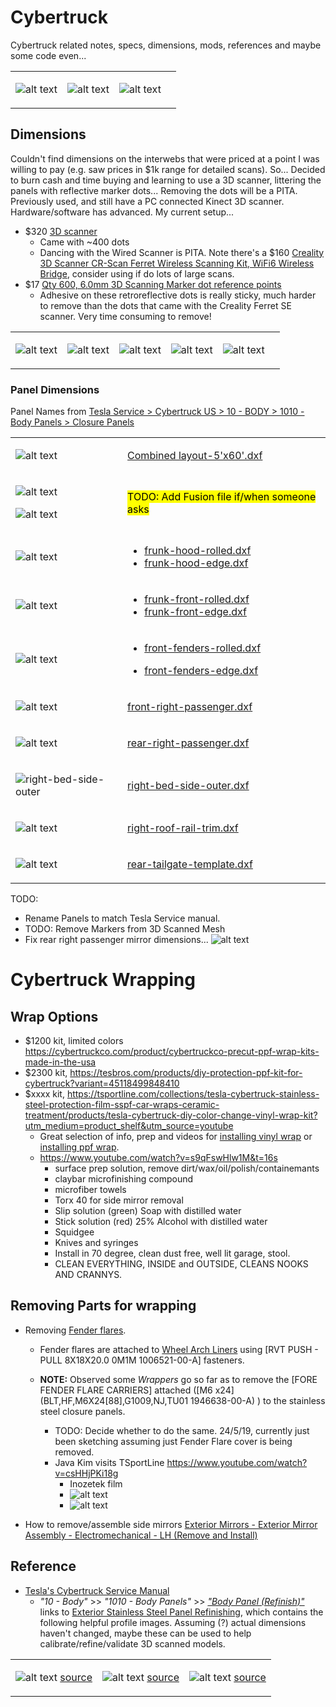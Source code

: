 # Cybertruck

Cybertruck related notes, specs, dimensions, mods, references and maybe some code even...

<table><tr>
<td>

![alt text](img/irl-aurora-fr.jpg)

</td><td>

![alt text](img/irl-aurora-frr.jpg)

</td><td>

![alt text](img/irl-aurora-rr.jpg)

</td><td>
</tr></table>



## Dimensions

Couldn't find dimensions on the interwebs that were priced at a point I was willing to pay (e.g. saw prices in $1k range for detailed scans).  So...  Decided to burn cash and time buying and learning to use a 3D scanner, littering the panels with reflective marker dots...  Removing the dots will be a PITA.  Previously used, and still have a PC connected Kinect 3D scanner.  Hardware/software has advanced.  My current setup... 

- $320 [3D scanner](https://www.amazon.com/dp/B0CNVQGVMM)
  - Came with ~400 dots
  - Dancing with the Wired Scanner is PITA.  Note there's a $160 [Creality 3D Scanner CR-Scan Ferret Wireless Scanning Kit, WiFi6 Wireless Bridge](https://www.amazon.com/Creality-Wireless-Kit-Indicators-Consumption/dp/B0D1Y8GW55), consider using if do lots of large scans.
- $17 [Qty 600, 6.0mm 3D Scanning Marker dot reference points](https://www.amazon.com/dp/B09Q86JP3Q)
  - Adhesive on these retroreflective dots is really sticky, much harder to remove than the dots that came with the Creality Ferret SE scanner.  Very time consuming to remove!


<table><tr>
<td>

![alt text](img/irl-markers-fr.jpg)

</td><td>

![alt text](img/irl-markers-right.jpg)

</td><td>

![alt text](img/irl-markers-rr.jpg)

</td><td>

![alt text](img/irl-markers-rear.jpg)

</td><td>

![alt text](img/irl-markers-bed.jpg)

</td><td>
</tr></table>



### Panel Dimensions

Panel Names from [Tesla Service > Cybertruck US > 10 - BODY > 1010 - Body Panels > Closure Panels](https://epc.tesla.com/en-US/catalogs/b685e77a-0f90-4a81-a1a5-3f3417542754/categories/18b8b689-5e5e-4d87-b759-afad9e0beded/subcategories/130fa872-0d60-44c9-9f14-72f4dc4b89fd/systemGroups/90ce547b-790a-4989-83f2-9532d8c9afc1)


<table>

<tr><td>

![alt text](img/layout-5'x60'.png)

</td><td>

[Combined layout-5'x60'.dxf](scan/layout-5'x60'.dxf)

</td></tr>

<tr><td>

![alt text](img/bed-fusion-iso.png)

![alt text](img/panel-fusion-iso.png)

</td><td>

<mark>TODO: Add Fusion file if/when someone asks</mark>

</td></tr>

<tr><td>

![alt text](img/panel-frunk-hood.png)

</td><td>

- [frunk-hood-rolled.dxf](scan/frunk-hood-rolled.dxf)
- [frunk-hood-edge.dxf](scan/frunk-hood-edge.dxf)

</td></tr>

<tr><td>

![alt text](img/panel-frunk-front.png)

</td><td>

- [frunk-front-rolled.dxf](scan/frunk-front-rolled.dxf)
- [frunk-front-edge.dxf](scan/frunk-front-edge.dxf)

</td></tr>

<tr><td>

![alt text](img/panel-front-right-fender.png)

</td><td>

- [front-fenders-rolled.dxf](scan/front-fenders-rolled.dxf)

- [front-fenders-edge.dxf](scan/front-fenders-edge.dxf)

</td></tr>


<tr><td>

![alt text](img/panel-front-right-passenger.png)

</td><td>

[front-right-passenger.dxf](scan/front-right-passenger.dxf)

</td></tr>


<tr><td>

![alt text](img/panel-rear-right-passenger.png)


</td><td>

[rear-right-passenger.dxf](scan/rear-right-passenger.dxf)

</td></tr>


<tr><td>

![right-bed-side-outer](img/panel-right-bed-side-outer.png)

</td><td>

[right-bed-side-outer.dxf](scan/right-bed-side-outer.dxf)

</td></tr>


<tr><td>

![alt text](img/panel-right-roof-rail-trim.png)

</td><td>

[right-roof-rail-trim.dxf](scan/right-roof-rail-trim.dxf)

</td></tr>


<tr><td>

![alt text](img/panel-rear-tailgate.png)

</td><td>

[rear-tailgate-template.dxf](scan/rear-tailgate-template.dxf)

</td></tr>



</table>


TODO:
- Rename Panels to match Tesla Service manual.
- TODO: Remove Markers from 3D Scanned Mesh
- Fix rear right passenger mirror dimensions...
![alt text](image.png)


# Cybertruck Wrapping

## Wrap Options
- $1200 kit, limited colors https://cybertruckco.com/product/cybertruckco-precut-ppf-wrap-kits-made-in-the-usa
- $2300 kit, https://tesbros.com/products/diy-protection-ppf-kit-for-cybertruck?variant=45118499848410
- $xxxx kit, https://tsportline.com/collections/tesla-cybertruck-stainless-steel-protection-film-sspf-car-wraps-ceramic-treatment/products/tesla-cybertruck-diy-color-change-vinyl-wrap-kit?utm_medium=product_shelf&utm_source=youtube
  - Great selection of info, prep and videos for [installing vinyl wrap](https://tsportline.com/pages/tesla-diy-wrap-ppf-installation-instructions-and-support#wrap) or [installing ppf wrap](https://tsportline.com/pages/tesla-diy-wrap-ppf-installation-instructions-and-support#ppf).
  - https://www.youtube.com/watch?v=s9qFswHlw1M&t=16s
    - surface prep solution, remove dirt/wax/oil/polish/containemants
    - claybar microfinishing compound
    - microfiber towels
    - Torx 40 for side mirror removal
    - Slip solution (green) Soap with distilled water
    - Stick solution (red) 25% Alcohol with distilled water
    - Squidgee
    - Knives and syringes
    - Install in 70 degree, clean dust free, well lit garage, stool.
    - CLEAN EVERYTHING, INSIDE and OUTSIDE, CLEANS NOOKS AND CRANNYS.



## Removing Parts for wrapping

- Removing [Fender flares](https://epc.tesla.com/en-US/catalogs/b685e77a-0f90-4a81-a1a5-3f3417542754/categories/18ebc72e-92dc-4af3-b468-88274cf3961f/subcategories/302683a0-1065-4f6a-9e78-fc3ac973e2b6/systemGroups/e3a06599-e46f-41af-8017-109d6cac00aa
).
  - Fender flares are attached to [Wheel Arch Liners](https://epc.tesla.com/en-US/catalogs/b685e77a-0f90-4a81-a1a5-3f3417542754/categories/18ebc72e-92dc-4af3-b468-88274cf3961f/subcategories/549d6bb6-abca-41d7-afb6-c9668575b643/systemGroups/d19152cf-2ee7-480e-9334-d301ba86a7f2) using [RVT PUSH - PULL 8X18X20.0 0M1M 1006521-00-A] fasteners.
  
  - **NOTE:**  Observed some _Wrappers_ go so far as to remove the [FORE FENDER FLARE CARRIERS] attached ([M6 x24](BLT,HF,M6X24[88],G1009,NJ,TU01
1946638-00-A) ) to the stainless steel closure panels.
    - TODO:  Decide whether to do the same.  24/5/19, currently just been sketching assuming just Fender Flare cover is being removed.
    - Java Kim visits TSportLine https://www.youtube.com/watch?v=csHHjPKi18g
      - Inozetek film
      - ![alt text](image-1.png)
      - ![alt text](image-2.png)

  
   

- How to remove/assemble side mirrors [Exterior Mirrors - Exterior Mirror Assembly - Electromechanical - LH (Remove and Install)](https://service.tesla.com/docs/Cybertruck/ServiceManual/en-us/GUID-E5FC5791-2CCB-49E2-A210-2300460B0063.html)

## Reference

- [Tesla's Cybertruck Service Manual](https://service.tesla.com/docs/Cybertruck/ServiceManual/en-us/index.html)
  - _"10 - Body"_ >> _"1010 - Body Panels"_ >> [_"Body Panel (Refinish)"_](https://service.tesla.com/docs/Cybertruck/ServiceManual/en-us/GUID-D33D78C9-9BCD-46CB-885C-52B4F482852C.html) links to [Exterior Stainless Steel Panel Refinishing](https://service.tesla.com/docs/Cybertruck/ServiceManual/en-us/GUID-D33D78C9-9BCD-46CB-885C-52B4F482852C.html), which contains the following helpful profile images.  Assuming (?) actual dimensions haven't changed, maybe these can be used to help calibrate/refine/validate 3D scanned models.



<table><tr>
<td>

  ![alt text](img/tsla-svc-front.png)
  [source](https://service.tesla.com/docs/Cybertruck/ServiceManual/en-us/GUID-A882616D-D649-4B76-872C-FC1AA0593259-online-en-US.jpg)

</td><td>

  ![alt text](img/tsla-svc-side.png)
[source](https://service.tesla.com/docs/Cybertruck/ServiceManual/en-us/GUID-8C18C379-1B7B-479C-8A33-D59ECE467C45-online-en-US.jpg)

  </td><td>

  ![alt text](img/tsla-svc-rear.png)
  [source](https://service.tesla.com/docs/Cybertruck/ServiceManual/en-us/GUID-B0A4E246-F54C-4F24-8A0B-BAEBB64DC29D-online-en-US.jpg)

  </td></tr></table>